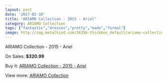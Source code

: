 ```yaml
---
layout: post
date: '2017-02-10'
title: "ARIAMO Collection - 2015 - Ariel"
category: ARIAMO Collection
tags: ["fantastic","dresses","pretty","made","formal"]
image: http://img.metalkind.com/26356-thickbox_default/ariamo-collection-2015-ariel.jpg
---
```

ARIAMO Collection - 2015 - Ariel

On Sales: **$320.99**
<a href="https://www.metalkind.com/en/ariamo-collection/10160-ariamo-collection-2015-ariel.html"><amp-img layout="responsive" width="600" height="600" src="//img.metalkind.com/26356-thickbox_default/ariamo-collection-2015-ariel.jpg" alt="ARIAMO Collection - 2015 - Ariel 0" /></a>
<a href="https://www.metalkind.com/en/ariamo-collection/10160-ariamo-collection-2015-ariel.html"><amp-img layout="responsive" width="600" height="600" src="//img.metalkind.com/26358-thickbox_default/ariamo-collection-2015-ariel.jpg" alt="ARIAMO Collection - 2015 - Ariel 1" /></a>

Buy it: [ARIAMO Collection - 2015 - Ariel](https://www.metalkind.com/en/ariamo-collection/10160-ariamo-collection-2015-ariel.html "ARIAMO Collection - 2015 - Ariel")

View more: [ARIAMO Collection](https://www.metalkind.com/en/119-ariamo-collection "ARIAMO Collection")